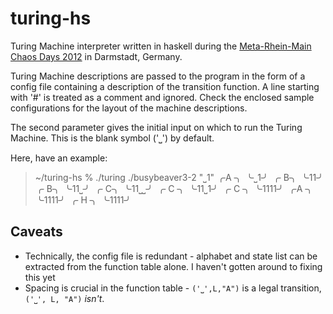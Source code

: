 turing-hs
=========

Turing Machine interpreter written in haskell during the [Meta-Rhein-Main Chaos Days 2012](http://mrmcd.net) in Darmstadt, Germany.

Turing Machine descriptions are passed to the program in the form of a config file containing a description of the transition function. A line starting with '#' is treated as a comment and ignored. Check the enclosed sample configurations for the layout of the machine descriptions.  

The second parameter gives the initial input on which to run the Turing Machine. This is the blank symbol ('⎵') by default.

Here, have an example:
>	~/turing-hs % ./turing ./busybeaver3-2 "⎵1"
>	╭A ╮
>	╰⎵1╯
>	╭ B╮
>	╰11╯
>	╭  B╮
>	╰11⎵╯
>	╭   C╮
>	╰11⎵⎵╯
>	╭  C ╮
>	╰11⎵1╯
>	╭ C  ╮
>	╰1111╯
>	╭A   ╮
>	╰1111╯
>	╭ H  ╮
>	╰1111╯

Caveats
-------

* Technically, the config file is redundant - alphabet and state list can be extracted from the function table alone. I haven't gotten around to fixing this yet
* Spacing is crucial in the function table - `('⎵',L,"A")` is a legal transition, `('⎵', L, "A")` _isn't_.
